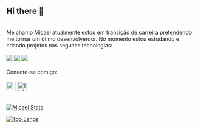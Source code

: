 ## Hi there 👋
<br>
Me chamo Micael atualmente estou em transição de carreira pretendendo me tornar um ótimo desenvolverdor. No momento estou estudando e criando projetos nas seguites tecnologias:
<br>
<br>
<img src="https://img.shields.io/badge/HTML-239120?style=for-the-badge&logo=html5&logoColor=white">
<img src="https://img.shields.io/badge/CSS-239120?&style=for-the-badge&logo=css3&logoColor=white">
<img src="https://img.shields.io/badge/JavaScript-F7DF1E?style=for-the-badge&logo=javascript&logoColor=black">
<br>
<br>
Conecte-se comigo:
<br>
<br>
<a href="https://mmjdamaceno@gmail.com"><img width="25" height="25" src="https://img.icons8.com/material-outlined/24/new-post.png" alt="new-post"/></a> 
<a href="https://www.linkedin.com/in/
micael-damaceno
"><img width="25" height="25" src="https://img.icons8.com/ios-filled/50/linkedin.png" alt="linkedin"/></a>
<br>
<br>

[![Micael Stats](https://github-readme-stats.vercel.app/api?username=MicaelMarcos13)](https://github.com/anuraghazra/github-readme-stats)

[![Top Langs](https://github-readme-stats.vercel.app/api/top-langs/?username=MicaelMarcos13)](https://github.com/anuraghazra/github-readme-stats)


